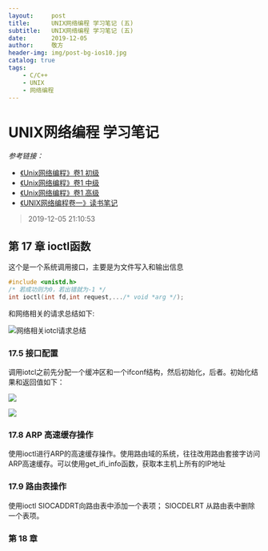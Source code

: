 ```yaml
---
layout:     post
title:      UNIX网络编程 学习笔记 (五)
subtitle:   UNIX网络编程 学习笔记 (五) 
date:       2019-12-05
author:     敬方
header-img: img/post-bg-ios10.jpg
catalog: true
tags:
    - C/C++
    - UNIX
    - 网络编程
---
```


# UNIX网络编程 学习笔记
_参考链接：_

- [《Unix网络编程》卷1 初级](https://blog.csdn.net/zzxiaozhao/article/details/102637708)
- [《Unix网络编程》卷1 中级](https://blog.csdn.net/zzxiaozhao/article/details/102662861)
- [《Unix网络编程》卷1 高级](https://blog.csdn.net/zzxiaozhao/article/details/102771985)
- [《UNIX网络编程卷一》读书笔记](https://zevvez.github.io/2017/12/13/unp/#%E7%AC%AC%E4%B8%80%E7%AB%A0-%E7%AE%80%E4%BB%8B)

> 2019-12-05 21:10:53

## 第 17 章 ioctl函数

这个是一个系统调用接口，主要是为文件写入和输出信息

```c
#include <unistd.h>
/* 若成功则为0，若出错就为-1 */
int ioctl(int fd,int request,.../* void *arg */);
```
和网络相关的请求总结如下:

![网络相关iotcl请求总结](https://wangpengcheng.github.io/img/2019-12-06-16-29-30.png)

### 17.5 接口配置

调用iotcl之前先分配一个缓冲区和一个ifconf结构，然后初始化，后者。初始化结果和返回值如下：

![](https://wangpengcheng.github.io/img/2019-12-06-16-33-28.png)

![](https://wangpengcheng.github.io/img/2019-12-06-16-33-58.png)


### 17.8 ARP 高速缓存操作

使用ioctl进行ARP的高速缓存操作。使用路由域的系统，往往改用路由套接字访问ARP高速缓存。可以使用get_ifi_info函数，获取本主机上所有的IP地址


### 17.9 路由表操作

使用ioctl SIOCADDRT向路由表中添加一个表项；
SIOCDELRT 从路由表中删除一个表项。

### 第 18 章 
